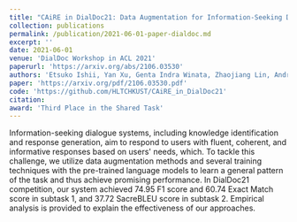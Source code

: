 ```yaml
---
title: "CAiRE in DialDoc21: Data Augmentation for Information-Seeking Dialogue System"
collection: publications
permalink: /publication/2021-06-01-paper-dialdoc.md
excerpt: ''
date: 2021-06-01
venue: 'DialDoc Workshop in ACL 2021'
paperurl: 'https://arxiv.org/abs/2106.03530'
authors: 'Etsuko Ishii, Yan Xu, Genta Indra Winata, Zhaojiang Lin, Andrea Madotto, Zihan Liu, Peng Xu, Pascale Fung'
paper: 'https://arxiv.org/pdf/2106.03530.pdf'
code: 'https://github.com/HLTCHKUST/CAiRE_in_DialDoc21'
citation: 
award: 'Third Place in the Shared Task'
---
```

Information-seeking dialogue systems, including knowledge identification and response generation, aim to respond to users with fluent, coherent, and informative responses based on users' needs, which. To tackle this challenge, we utilize data augmentation methods and several training techniques with the pre-trained language models to learn a general pattern of the task and thus achieve promising performance. In DialDoc21 competition, our system achieved 74.95 F1 score and 60.74 Exact Match score in subtask 1, and 37.72 SacreBLEU score in subtask 2. Empirical analysis is provided to explain the effectiveness of our approaches.
